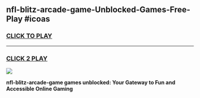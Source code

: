 
## nfl-blitz-arcade-game-Unblocked-Games-Free-Play #icoas
<h3>
<a href="https://us.freeplayer.one?title=nfl-blitz-arcade-game&ref=9M">CLICK TO PLAY</a></h3>
<hr>

<h3>
<a href="https://us.freeplayer.one?title=nfl-blitz-arcade-game&ref=9M">CLICK 2 PLAY</a>
  
</h3>

<a href="https://us.freeplayer.one?title=nfl-blitz-arcade-game&ref=9M"><img src="https://clearcache.store/games.png"></a>


**nfl-blitz-arcade-game games unblocked: Your Gateway to Fun and Accessible Online Gaming**
